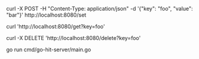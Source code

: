 curl -X POST -H "Content-Type: application/json" -d '{"key": "foo", "value": "bar"}' http://localhost:8080/set

curl 'http://localhost:8080/get?key=foo'

curl -X DELETE 'http://localhost:8080/delete?key=foo'   

go run cmd/go-hit-server/main.go
